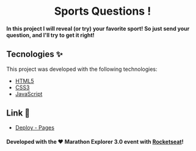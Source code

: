 <h1 align="center">Sports Questions !</h1>

#### In this project I will reveal (or try) your favorite sport! So just send your question, and I'll try to get it right!

## Tecnologies ✨

This project was developed with the following technologies:

- [HTML5](https://www.w3schools.com/)
- [CSS3](https://www.w3schools.com/css/)
- [JavaScript](https://www.w3schools.com/js/)

## Link 🚀

- [Deploy - Pages](https://fxharry.github.io/SportsQuestion/)

#### Developed with the ♥ Marathon Explorer 3.0 event with [Rocketseat](https://www.rocketseat.com.br/)!
